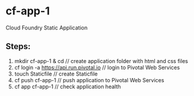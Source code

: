 # cf-app-1
Cloud Foundry Static Application

## Steps:

1. mkdir cf-app-1 & cd                    // create application folder with html and css files
2. cf login -a https://api.run.pivotal.io // login to Pivotal Web Services
3. touch Staticfile                       // create Staticfile
4. cf push cf-app-1                       // push application to Pivotal Web Services
5. cf app cf-app-1                        // check application health
